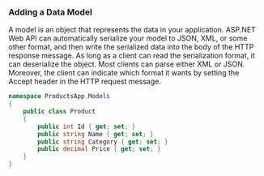 ### Adding a Data Model

A model is an object that represents the data in your application. 
ASP.NET Web API can automatically serialize your model to JSON, XML,
or some other format, and then write the serialized data into the
body of the HTTP response message. As long as a client can read 
the serialization format, it can deserialize the object. 
Most clients can parse either XML or JSON. Moreover, the client 
can indicate which format it wants by setting the Accept header 
in the HTTP request message.


```C#
namespace ProductsApp.Models
{
    public class Product
    {
        public int Id { get; set; }
        public string Name { get; set; }
        public string Category { get; set; }
        public decimal Price { get; set; }
    }
}
```
